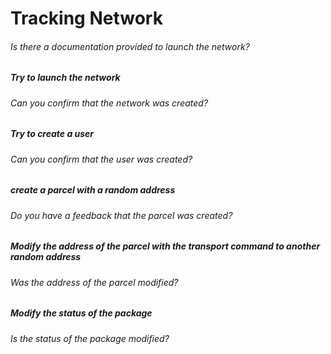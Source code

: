 # Tracking Network

###### Is there a documentation provided to launch the network?

##### Try to launch the network

###### Can you confirm that the network was created?

##### Try to create a user

###### Can you confirm that the user was created?

##### create a parcel with a random address

###### Do you have a feedback that the parcel was created?

##### Modify the address of the parcel with the transport command to another random address

###### Was the address of the parcel modified?

##### Modify the status of the package

###### Is the status of the package modified?
